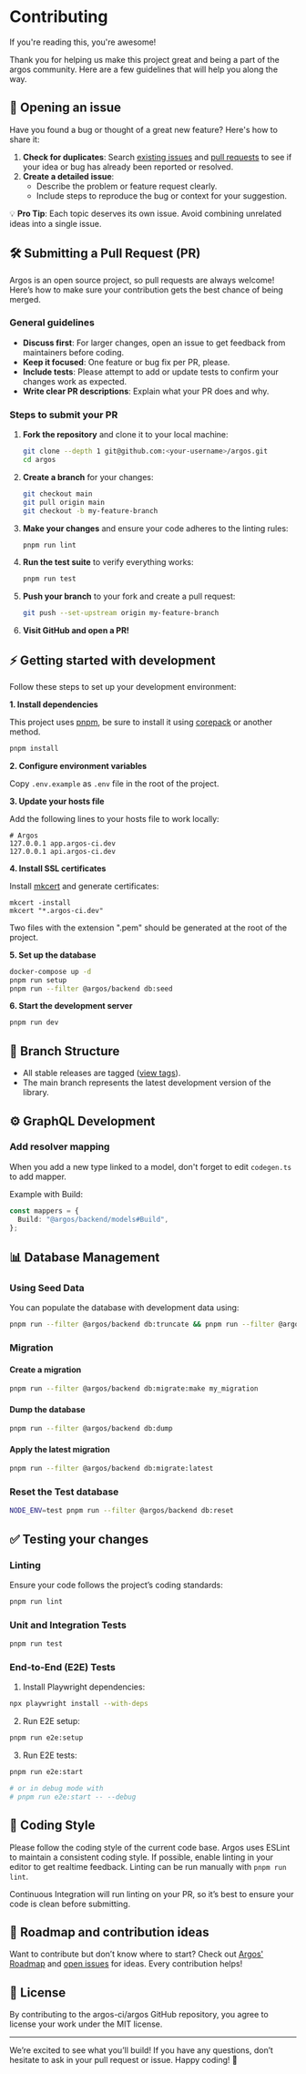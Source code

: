 # Contributing

If you're reading this, you're awesome!

Thank you for helping us make this project great and being a part of the argos community. Here are a few guidelines that will help you along the way.

## 📂 Opening an issue

Have you found a bug or thought of a great new feature? Here's how to share it:

1. **Check for duplicates**: Search [existing issues](https://github.com/argos-ci/argos/issues) and [pull requests](https://github.com/argos-ci/argos/pulls) to see if your idea or bug has already been reported or resolved.
2. **Create a detailed issue**:
   - Describe the problem or feature request clearly.
   - Include steps to reproduce the bug or context for your suggestion.

💡 **Pro Tip**: Each topic deserves its own issue. Avoid combining unrelated ideas into a single issue.

## 🛠️ Submitting a Pull Request (PR)

Argos is an open source project, so pull requests are always welcome! Here’s how to make sure your contribution gets the best chance of being merged.

### General guidelines

- **Discuss first**: For larger changes, open an issue to get feedback from maintainers before coding.
- **Keep it focused**: One feature or bug fix per PR, please.
- **Include tests**: Please attempt to add or update tests to confirm your changes work as expected.
- **Write clear PR descriptions**: Explain what your PR does and why.

### Steps to submit your PR

1. **Fork the repository** and clone it to your local machine:

   ```sh
   git clone --depth 1 git@github.com:<your-username>/argos.git
   cd argos
   ```

2. **Create a branch** for your changes:

   ```sh
   git checkout main
   git pull origin main
   git checkout -b my-feature-branch
   ```

3. **Make your changes** and ensure your code adheres to the linting rules:

   ```sh
   pnpm run lint
   ```

4. **Run the test suite** to verify everything works:

   ```sh
   pnpm run test
   ```

5. **Push your branch** to your fork and create a pull request:

   ```sh
   git push --set-upstream origin my-feature-branch
   ```

6. **Visit GitHub and open a PR!**

## ⚡ Getting started with development

Follow these steps to set up your development environment:

**1. Install dependencies**

This project uses [pnpm](https://pnpm.io/), be sure to install it using [corepack](https://nodejs.org/api/corepack.html) or another method.

```sh
pnpm install
```

**2. Configure environment variables**

Copy `.env.example` as `.env` file in the root of the project.

**3. Update your hosts file**

Add the following lines to your hosts file to work locally:

```
# Argos
127.0.0.1 app.argos-ci.dev
127.0.0.1 api.argos-ci.dev
```

**4. Install SSL certificates**

Install [mkcert](https://github.com/FiloSottile/mkcert) and generate certificates:

```
mkcert -install
mkcert "*.argos-ci.dev"
```

Two files with the extension ".pem" should be generated at the root of the project.

**5. Set up the database**

```sh
docker-compose up -d
pnpm run setup
pnpm run --filter @argos/backend db:seed
```

**6. Start the development server**

```sh
pnpm run dev
```

## 📂 Branch Structure

- All stable releases are tagged ([view tags](https://github.com/argos-ci/argos/tags)).
- The main branch represents the latest development version of the library.

## ⚙️ GraphQL Development

### Add resolver mapping

When you add a new type linked to a model, don't forget to edit `codegen.ts` to add mapper.

Example with Build:

```ts
const mappers = {
  Build: "@argos/backend/models#Build",
};
```

## 📊 Database Management

### Using Seed Data

You can populate the database with development data using:

```sh
pnpm run --filter @argos/backend db:truncate && pnpm run --filter @argos/backend db:seed
```

### Migration

#### Create a migration

```sh
pnpm run --filter @argos/backend db:migrate:make my_migration
```

#### Dump the database

```sh
pnpm run --filter @argos/backend db:dump
```

#### Apply the latest migration

```sh
pnpm run --filter @argos/backend db:migrate:latest
```

### Reset the Test database

```sh
NODE_ENV=test pnpm run --filter @argos/backend db:reset
```

## ✅ Testing your changes

### Linting

Ensure your code follows the project’s coding standards:

```sh
pnpm run lint
```

### Unit and Integration Tests

```sh
pnpm run test
```

### End-to-End (E2E) Tests

1. Install Playwright dependencies:

```sh
npx playwright install --with-deps
```

2. Run E2E setup:

```sh
pnpm run e2e:setup
```

3. Run E2E tests:

```sh
pnpm run e2e:start

# or in debug mode with
# pnpm run e2e:start -- --debug
```

## 📜 Coding Style

Please follow the coding style of the current code base. Argos uses ESLint to maintain a consistent coding style. If possible, enable linting in your editor to get realtime feedback. Linting can be run manually with `pnpm run lint`.

Continuous Integration will run linting on your PR, so it’s best to ensure your code is clean before submitting.

## 🚀 Roadmap and contribution ideas

Want to contribute but don’t know where to start? Check out [Argos' Roadmap](https://github.com/orgs/argos-ci/projects/1) and [open issues](https://github.com/argos-ci/argos/issues) for ideas. Every contribution helps!

## 📄 License

By contributing to the argos-ci/argos GitHub repository, you agree to license your work under the MIT license.

---

We’re excited to see what you’ll build! If you have any questions, don’t hesitate to ask in your pull request or issue. Happy coding! 🎉
